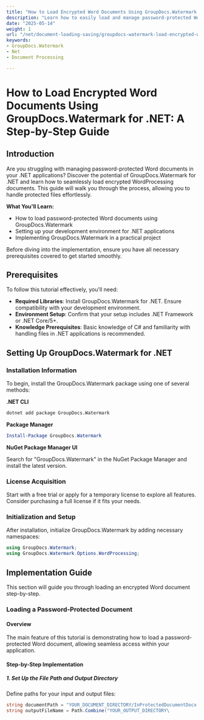 ```yaml
---
title: "How to Load Encrypted Word Documents Using GroupDocs.Watermark for .NET&#58; A Step-by-Step Guide"
description: "Learn how to easily load and manage password-protected Word documents in your .NET applications using GroupDocs.Watermark. Follow this comprehensive guide to enhance document security."
date: "2025-05-14"
weight: 1
url: "/net/document-loading-saving/groupdocs-watermark-load-encrypted-word-docs-net/"
keywords:
- GroupDocs.Watermark
- Net
- Document Processing

---
```



# How to Load Encrypted Word Documents Using GroupDocs.Watermark for .NET: A Step-by-Step Guide

## Introduction

Are you struggling with managing password-protected Word documents in your .NET applications? Discover the potential of GroupDocs.Watermark for .NET and learn how to seamlessly load encrypted WordProcessing documents. This guide will walk you through the process, allowing you to handle protected files effortlessly.

**What You'll Learn:**

- How to load password-protected Word documents using GroupDocs.Watermark
- Setting up your development environment for .NET applications
- Implementing GroupDocs.Watermark in a practical project

Before diving into the implementation, ensure you have all necessary prerequisites covered to get started smoothly.

## Prerequisites

To follow this tutorial effectively, you'll need:

- **Required Libraries**: Install GroupDocs.Watermark for .NET. Ensure compatibility with your development environment.
- **Environment Setup**: Confirm that your setup includes .NET Framework or .NET Core/5+.
- **Knowledge Prerequisites**: Basic knowledge of C# and familiarity with handling files in .NET applications is recommended.

## Setting Up GroupDocs.Watermark for .NET

### Installation Information

To begin, install the GroupDocs.Watermark package using one of several methods:

**.NET CLI**

```bash
dotnet add package GroupDocs.Watermark
```

**Package Manager**

```powershell
Install-Package GroupDocs.Watermark
```

**NuGet Package Manager UI**

Search for "GroupDocs.Watermark" in the NuGet Package Manager and install the latest version.

### License Acquisition

Start with a free trial or apply for a temporary license to explore all features. Consider purchasing a full license if it fits your needs.

### Initialization and Setup

After installation, initialize GroupDocs.Watermark by adding necessary namespaces:

```csharp
using GroupDocs.Watermark;
using GroupDocs.Watermark.Options.WordProcessing;
```

## Implementation Guide

This section will guide you through loading an encrypted Word document step-by-step.

### Loading a Password-Protected Document

#### Overview

The main feature of this tutorial is demonstrating how to load a password-protected Word document, allowing seamless access within your application.

#### Step-by-Step Implementation

##### 1. Set Up the File Path and Output Directory

Define paths for your input and output files:

```csharp
string documentPath = "YOUR_DOCUMENT_DIRECTORY/InProtectedDocumentDocx.docx";
string outputFileName = Path.Combine("YOUR_OUTPUT_DIRECTORY\
